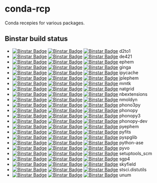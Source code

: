 conda-rcp
=========

Conda recepies for various packages.

Binstar build status
--------------------

  * [![Binstar Badge](https://anaconda.org/jochym/d2to1/badges/version.svg)](https://anaconda.org/jochym/d2to1) [![Binstar Badge](https://anaconda.org/jochym/d2to1/badges/build.svg)](https://anaconda.org/jochym/d2to1/builds) [![Binstar Badge](https://anaconda.org/jochym/d2to1/badges/downloads.svg)](https://anaconda.org/jochym/d2to1) d2to1
  * [![Binstar Badge](https://anaconda.org/jochym/de421/badges/version.svg)](https://anaconda.org/jochym/de421) [![Binstar Badge](https://anaconda.org/jochym/de421/badges/build.svg)](https://anaconda.org/jochym/de421/builds) [![Binstar Badge](https://anaconda.org/jochym/de421/badges/downloads.svg)](https://anaconda.org/jochym/de421) de421
  * [![Binstar Badge](https://anaconda.org/jochym/ephem/badges/version.svg)](https://anaconda.org/jochym/ephem) [![Binstar Badge](https://anaconda.org/jochym/ephem/badges/build.svg)](https://anaconda.org/jochym/ephem/builds) [![Binstar Badge](https://anaconda.org/jochym/ephem/badges/downloads.svg)](https://anaconda.org/jochym/ephem) ephem
  * [![Binstar Badge](https://anaconda.org/jochym/ginga/badges/version.svg)](https://anaconda.org/jochym/ginga) [![Binstar Badge](https://anaconda.org/jochym/ginga/badges/build.svg)](https://anaconda.org/jochym/ginga/builds) [![Binstar Badge](https://anaconda.org/jochym/ginga/badges/downloads.svg)](https://anaconda.org/jochym/ginga) ginga
  * [![Binstar Badge](https://anaconda.org/jochym/ipycache/badges/version.svg)](https://anaconda.org/jochym/ipycache) [![Binstar Badge](https://anaconda.org/jochym/ipycache/badges/build.svg)](https://anaconda.org/jochym/ipycache/builds) [![Binstar Badge](https://anaconda.org/jochym/ipycache/badges/downloads.svg)](https://anaconda.org/jochym/ipycache) ipycache
  * [![Binstar Badge](https://anaconda.org/jochym/jplephem/badges/version.svg)](https://anaconda.org/jochym/jplephem) [![Binstar Badge](https://anaconda.org/jochym/jplephem/badges/build.svg)](https://anaconda.org/jochym/jplephem/builds) [![Binstar Badge](https://anaconda.org/jochym/jplephem/badges/downloads.svg)](https://anaconda.org/jochym/jplephem) jplephem
  * [![Binstar Badge](https://anaconda.org/jochym/mmtk/badges/version.svg)](https://anaconda.org/jochym/mmtk) [![Binstar Badge](https://anaconda.org/jochym/mmtk/badges/build.svg)](https://anaconda.org/jochym/mmtk/builds) [![Binstar Badge](https://anaconda.org/jochym/mmtk/badges/downloads.svg)](https://anaconda.org/jochym/mmtk) mmtk
  * [![Binstar Badge](https://anaconda.org/jochym/natgrid/badges/version.svg)](https://anaconda.org/jochym/natgrid) [![Binstar Badge](https://anaconda.org/jochym/natgrid/badges/build.svg)](https://anaconda.org/jochym/natgrid/builds) [![Binstar Badge](https://anaconda.org/jochym/natgrid/badges/downloads.svg)](https://anaconda.org/jochym/natgrid) natgrid
  * [![Binstar Badge](https://anaconda.org/jochym/nbextensions/badges/version.svg)](https://anaconda.org/jochym/nbextensions) [![Binstar Badge](https://anaconda.org/jochym/nbextensions/badges/build.svg)](https://anaconda.org/jochym/nbextensions/builds) [![Binstar Badge](https://anaconda.org/jochym/nbextensions/badges/downloads.svg)](https://anaconda.org/jochym/nbextensions) nbextensions
  * [![Binstar Badge](https://anaconda.org/jochym/nmoldyn/badges/version.svg)](https://anaconda.org/jochym/nmoldyn) [![Binstar Badge](https://anaconda.org/jochym/nmoldyn/badges/build.svg)](https://anaconda.org/jochym/nmoldyn/builds) [![Binstar Badge](https://anaconda.org/jochym/nmoldyn/badges/downloads.svg)](https://anaconda.org/jochym/nmoldyn) nmoldyn
  * [![Binstar Badge](https://anaconda.org/jochym/phono3py/badges/version.svg)](https://anaconda.org/jochym/phono3py) [![Binstar Badge](https://anaconda.org/jochym/phono3py/badges/build.svg)](https://anaconda.org/jochym/phono3py/builds) [![Binstar Badge](https://anaconda.org/jochym/phono3py/badges/downloads.svg)](https://anaconda.org/jochym/phono3py) phono3py
  * [![Binstar Badge](https://anaconda.org/jochym/phonopy/badges/version.svg)](https://anaconda.org/jochym/phonopy) [![Binstar Badge](https://anaconda.org/jochym/phonopy/badges/build.svg)](https://anaconda.org/jochym/phonopy/builds) [![Binstar Badge](https://anaconda.org/jochym/phonopy/badges/downloads.svg)](https://anaconda.org/jochym/phonopy) phonopy
  * [![Binstar Badge](https://anaconda.org/jochym/phonopy3/badges/version.svg)](https://anaconda.org/jochym/phonopy3) [![Binstar Badge](https://anaconda.org/jochym/phonopy3/badges/build.svg)](https://anaconda.org/jochym/phonopy3/builds) [![Binstar Badge](https://anaconda.org/jochym/phonopy3/badges/downloads.svg)](https://anaconda.org/jochym/phonopy3) phonopy3
  * [![Binstar Badge](https://anaconda.org/jochym/phonopy-dev/badges/version.svg)](https://anaconda.org/jochym/phonopy-dev) [![Binstar Badge](https://anaconda.org/jochym/phonopy-dev/badges/build.svg)](https://anaconda.org/jochym/phonopy-dev/builds) [![Binstar Badge](https://anaconda.org/jochym/phonopy-dev/badges/downloads.svg)](https://anaconda.org/jochym/phonopy-dev) phonopy-dev
  * [![Binstar Badge](https://anaconda.org/jochym/pyephem/badges/version.svg)](https://anaconda.org/jochym/pyephem) [![Binstar Badge](https://anaconda.org/jochym/pyephem/badges/build.svg)](https://anaconda.org/jochym/pyephem/builds) [![Binstar Badge](https://anaconda.org/jochym/pyephem/badges/downloads.svg)](https://anaconda.org/jochym/pyephem) pyephem
  * [![Binstar Badge](https://anaconda.org/jochym/pyfits/badges/version.svg)](https://anaconda.org/jochym/pyfits) [![Binstar Badge](https://anaconda.org/jochym/pyfits/badges/build.svg)](https://anaconda.org/jochym/pyfits/builds) [![Binstar Badge](https://anaconda.org/jochym/pyfits/badges/downloads.svg)](https://anaconda.org/jochym/pyfits) pyfits
  * [![Binstar Badge](https://anaconda.org/jochym/pyspglib/badges/version.svg)](https://anaconda.org/jochym/pyspglib) [![Binstar Badge](https://anaconda.org/jochym/pyspglib/badges/build.svg)](https://anaconda.org/jochym/pyspglib/builds) [![Binstar Badge](https://anaconda.org/jochym/pyspglib/badges/downloads.svg)](https://anaconda.org/jochym/pyspglib) pyspglib
  * [![Binstar Badge](https://anaconda.org/jochym/python-ase/badges/version.svg)](https://anaconda.org/jochym/python-ase) [![Binstar Badge](https://anaconda.org/jochym/python-ase/badges/build.svg)](https://anaconda.org/jochym/python-ase/builds) [![Binstar Badge](https://anaconda.org/jochym/python-ase/badges/downloads.svg)](https://anaconda.org/jochym/python-ase) python-ase
  * [![Binstar Badge](https://anaconda.org/jochym/pyvo/badges/version.svg)](https://anaconda.org/jochym/pyvo) [![Binstar Badge](https://anaconda.org/jochym/pyvo/badges/build.svg)](https://anaconda.org/jochym/pyvo/builds) [![Binstar Badge](https://anaconda.org/jochym/pyvo/badges/downloads.svg)](https://anaconda.org/jochym/pyvo) pyvo
  * [![Binstar Badge](https://anaconda.org/jochym/setuptools_scm/badges/version.svg)](https://anaconda.org/jochym/setuptools_scm) [![Binstar Badge](https://anaconda.org/jochym/setuptools_scm/badges/build.svg)](https://anaconda.org/jochym/setuptools_scm/builds) [![Binstar Badge](https://anaconda.org/jochym/setuptools_scm/badges/downloads.svg)](https://anaconda.org/jochym/setuptools_scm) setuptools_scm
  * [![Binstar Badge](https://anaconda.org/jochym/sgp4/badges/version.svg)](https://anaconda.org/jochym/sgp4) [![Binstar Badge](https://anaconda.org/jochym/sgp4/badges/build.svg)](https://anaconda.org/jochym/sgp4/builds) [![Binstar Badge](https://anaconda.org/jochym/sgp4/badges/downloads.svg)](https://anaconda.org/jochym/sgp4) sgp4
  * [![Binstar Badge](https://anaconda.org/jochym/skyfield/badges/version.svg)](https://anaconda.org/jochym/skyfield) [![Binstar Badge](https://anaconda.org/jochym/skyfield/badges/build.svg)](https://anaconda.org/jochym/skyfield/builds) [![Binstar Badge](https://anaconda.org/jochym/skyfield/badges/downloads.svg)](https://anaconda.org/jochym/skyfield) skyfield
  * [![Binstar Badge](https://anaconda.org/jochym/stsci.distutils/badges/version.svg)](https://anaconda.org/jochym/stsci.distutils) [![Binstar Badge](https://anaconda.org/jochym/stsci.distutils/badges/build.svg)](https://anaconda.org/jochym/stsci.distutils/builds) [![Binstar Badge](https://anaconda.org/jochym/stsci.distutils/badges/downloads.svg)](https://anaconda.org/jochym/stsci.distutils) stsci.distutils
  * [![Binstar Badge](https://anaconda.org/jochym/unum/badges/version.svg)](https://anaconda.org/jochym/unum) [![Binstar Badge](https://anaconda.org/jochym/unum/badges/build.svg)](https://anaconda.org/jochym/unum/builds) [![Binstar Badge](https://anaconda.org/jochym/unum/badges/downloads.svg)](https://anaconda.org/jochym/unum) unum
